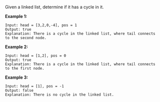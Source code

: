 Given a linked list, determine if it has a cycle in it.

**Example 1:**

```
Input: head = [3,2,0,-4], pos = 1
Output: true
Explanation: There is a cycle in the linked list, where tail connects to the second node.
```

**Example 2:**

```
Input: head = [1,2], pos = 0
Output: true
Explanation: There is a cycle in the linked list, where tail connects to the first node.
```

**Example 3:**

```
Input: head = [1], pos = -1
Output: false
Explanation: There is no cycle in the linked list.
```